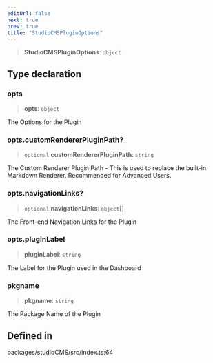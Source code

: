 ```yaml
---
editUrl: false
next: true
prev: true
title: "StudioCMSPluginOptions"
---
```


> **StudioCMSPluginOptions**: `object`

## Type declaration

### opts

> **opts**: `object`

The Options for the Plugin

### opts.customRendererPluginPath?

> `optional` **customRendererPluginPath**: `string`

The Custom Renderer Plugin Path - This is used to replace the built-in Markdown Renderer. Recommended for Advanced Users.

### opts.navigationLinks?

> `optional` **navigationLinks**: `object`[]

The Front-end Navigation Links for the Plugin

### opts.pluginLabel

> **pluginLabel**: `string`

The Label for the Plugin used in the Dashboard

### pkgname

> **pkgname**: `string`

The Package Name of the Plugin

## Defined in

packages/studioCMS/src/index.ts:64
